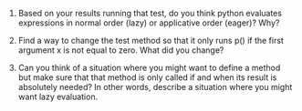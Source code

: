 1. Based on your results running that test, do you think python evaluates expressions in normal order (lazy) or applicative order (eager)? Why?

2. Find a way to change the test method so that it only runs p() if the first argument x is not equal to zero. What did you change?

3. Can you think of a situation where you might want to define a method but make sure that that method is only called if and when its result is absolutely needed? In other words, describe a situation where you might want lazy evaluation.


